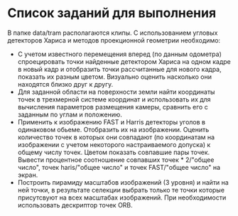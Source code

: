 # Список заданий для выполнения
В папке data/tram располагаются клипы. C использованием угловых детекторов Хариса и методов проекционной геометрии необходимо:
- С учетом известного перемещения вперед (по данным одометра) спроецировать точки найденные детектором Хариса на одном кадре в новый кадр и отобразить точки рассчитанные для нового кадра, показать их разным цветом. Визуально оценить насколько они находятся близко друг к другу. 
- Для заданной области на поверхности земли найти координаты точек в трехмерной системе координат и использовать их для вычисления параметров размещения камеры, сравнить его с заданным по углам и положению.
- Применить к изображению FAST и Harris детекторы уголов в одинаковом обьеме. Отобразить их на изображении. Оценить количество точек в которых они совпадают (по координатам на изображении с учетом некоторого настраиваемого допуска) к общему числу точек. Цветом показать совпавшие пары точек. Вывести процентное соотношение совпавших точек * 2/"общее число", точек haris/"общее число" и точек FAST/"общее число" на экран.
- Построить пирамиду масштабов изображений (3 уровня) и найти на ней точки, в результате селекции выбрать только те точки которые присутсвуют на всех масштабах изображений. При необходимости использовать дескриптор точек ORB.
